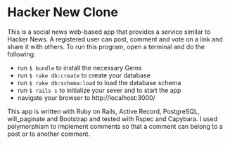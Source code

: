 Hacker New Clone
================
This is a social news web-based app that provides a service similar to Hacker News.  A registered user can post, comment and vote on a link and share it with others.  To run this program, open a terminal and do the following:

* run `$ bundle` to install the necessary Gems
* run `$ rake db:create` to create your database
* run `$ rake db:schema:load` to load the database schema
* run `$ rails s` to initialize your sever and to start the app
* navigate your browser to http://localhost:3000/

This app is written with Ruby on Rails, Active Record, PostgreSQL, will_paginate and Bootstrap and tested with Rspec and Capybara.  I used polymorphism to implement comments so that a comment can belong to a post or to another comment.
